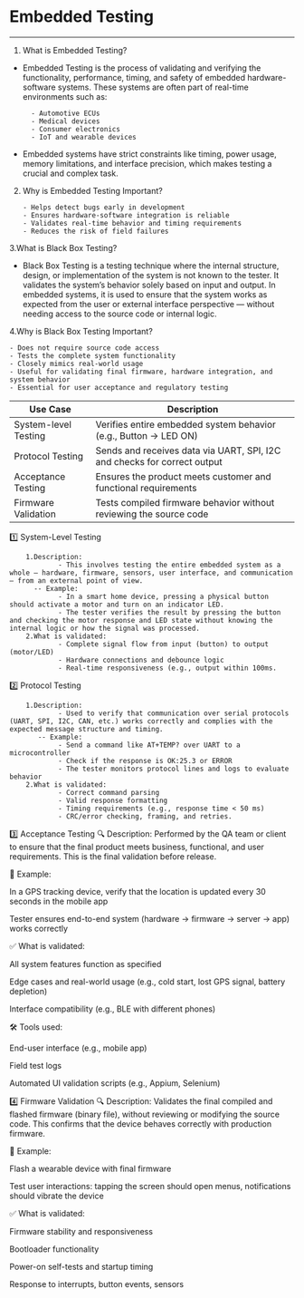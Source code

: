 # Embedded Testing
-------------------
1. What is Embedded Testing?
- Embedded Testing is the process of validating and verifying the functionality, performance, timing, and safety of embedded hardware-software systems. These systems are often part of real-time environments such as:

        - Automotive ECUs
        - Medical devices
        - Consumer electronics
        - IoT and wearable devices

- Embedded systems have strict constraints like timing, power usage, memory limitations, and interface precision, which makes testing a crucial and complex task.

2. Why is Embedded Testing Important?

       - Helps detect bugs early in development
       - Ensures hardware-software integration is reliable
       - Validates real-time behavior and timing requirements
       - Reduces the risk of field failures

3.What is Black Box Testing?

  - Black Box Testing is a testing technique where the internal structure, design, or implementation of the system is not known to the tester. It validates the system’s behavior solely based on input and output.
  In embedded systems, it is used to ensure that the system works as expected from the user or external interface perspective — without needing access to the source code or internal logic.
  
4.Why is Black Box Testing Important?

    - Does not require source code access
    - Tests the complete system functionality
    - Closely mimics real-world usage
    - Useful for validating final firmware, hardware integration, and system behavior
    - Essential for user acceptance and regulatory testing
| Use Case             | Description                                                              |
| -------------------- | ------------------------------------------------------------------------ |
| System-level Testing | Verifies entire embedded system behavior (e.g., Button → LED ON)         |
| Protocol Testing     | Sends and receives data via UART, SPI, I2C and checks for correct output |
| Acceptance Testing   | Ensures the product meets customer and functional requirements           |
| Firmware Validation  | Tests compiled firmware behavior without reviewing the source code       |

1️⃣ System-Level Testing

        1.Description:
                - This involves testing the entire embedded system as a whole — hardware, firmware, sensors, user interface, and communication — from an external point of view.
          -- Example:
                - In a smart home device, pressing a physical button should activate a motor and turn on an indicator LED.
                - The tester verifies the result by pressing the button and checking the motor response and LED state without knowing the internal logic or how the signal was processed.
        2.What is validated:
                - Complete signal flow from input (button) to output (motor/LED)
                - Hardware connections and debounce logic
                - Real-time responsiveness (e.g., output within 100ms.

2️⃣ Protocol Testing

        1.Description:
                - Used to verify that communication over serial protocols (UART, SPI, I2C, CAN, etc.) works correctly and complies with the expected message structure and timing.
           -- Example:
                - Send a command like AT+TEMP? over UART to a microcontroller
                - Check if the response is OK:25.3 or ERROR
                - The tester monitors protocol lines and logs to evaluate behavior
        2.What is validated:
                - Correct command parsing
                - Valid response formatting
                - Timing requirements (e.g., response time < 50 ms)
                - CRC/error checking, framing, and retries.

3️⃣ Acceptance Testing
🔍 Description:
Performed by the QA team or client to ensure that the final product meets business, functional, and user requirements. This is the final validation before release.

🧪 Example:

In a GPS tracking device, verify that the location is updated every 30 seconds in the mobile app

Tester ensures end-to-end system (hardware → firmware → server → app) works correctly

✅ What is validated:

All system features function as specified

Edge cases and real-world usage (e.g., cold start, lost GPS signal, battery depletion)

Interface compatibility (e.g., BLE with different phones)

🛠 Tools used:

End-user interface (e.g., mobile app)

Field test logs

Automated UI validation scripts (e.g., Appium, Selenium)

4️⃣ Firmware Validation
🔍 Description:
Validates the final compiled and flashed firmware (binary file), without reviewing or modifying the source code. This confirms that the device behaves correctly with production firmware.

🧪 Example:

Flash a wearable device with final firmware

Test user interactions: tapping the screen should open menus, notifications should vibrate the device

✅ What is validated:

Firmware stability and responsiveness

Bootloader functionality

Power-on self-tests and startup timing

Response to interrupts, button events, sensors
